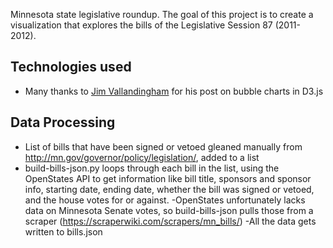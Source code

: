 Minnesota state legislative roundup.  The goal of this project is to create a visualization
that explores the bills of the Legislative Session 87 (2011-2012).

## Technologies used

 - Many thanks to [Jim Vallandingham](http://vallandingham.me/bubble_charts_in_d3.html) for his post on bubble charts in D3.js

## Data Processing

 - List of bills that have been signed or vetoed gleaned manually from http://mn.gov/governor/policy/legislation/, added to a list
 - build-bills-json.py loops through each bill in the list, using the OpenStates API to get information like bill title, sponsors and sponsor info, starting date, ending date, whether the bill was signed or vetoed, and the house votes for or against.
 -OpenStates unfortunately lacks data on Minnesota Senate votes, so build-bills-json pulls those from a scraper (https://scraperwiki.com/scrapers/mn_bills/)
 -All the data gets written to bills.json